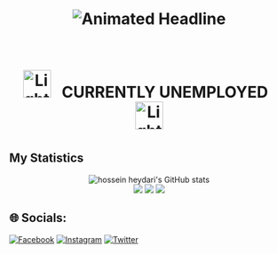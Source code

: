 <div align="center">
    <h1 align="center">
        <img src="https://readme-typing-svg.herokuapp.com?color=%8F00FF&size=32&center=true&vCenter=true&width=600&height=50&lines=Hi+there!+I'm+IkbalKhz;Student+of+Informatics;Passionate+about+Technology" alt="Animated Headline" />
    </h1>
    <br>
    <h1 align="center">
        <img src="https://user-images.githubusercontent.com/74038190/213844263-a8897a51-32f4-4b3b-b5c2-e1528b89f6f3.png" width="50px" alt="Lightning Icon" />
        &nbsp; CURRENTLY UNEMPLOYED &nbsp;
        <img src="https://user-images.githubusercontent.com/74038190/213844263-a8897a51-32f4-4b3b-b5c2-e1528b89f6f3.png" width="50px" alt="Lightning Icon" />
    <h1>
</div>

 

## My Statistics
<p align="center">
  <img src="https://github-readme-stats.vercel.app/api?username=IkbalKhz&show_icons=true&include_all_commits=true&theme=monokai" alt="hossein heydari's GitHub stats" /><br />
  <img src="https://github-readme-streak-stats.herokuapp.com/?user=IkbalKhz&theme=monokai"/>
  <img src="https://github-readme-stats-eight-theta.vercel.app/api/top-langs/?username=IkbalKhz&layout=compact&langs_count=8&theme=monokai"/>
  <img src="https://github-readme-stats.vercel.app/api/top-langs/?username=IkbalKhz&layout=compact&theme=monokai&langs_count=12"/><br />
</p>


## 🌐 Socials:
[![Facebook](https://img.shields.io/badge/Facebook-%231877F2.svg?logo=Facebook&logoColor=white)](https://facebook.com/https://web.facebook.com/profile.php?id=100090807258093) [![Instagram](https://img.shields.io/badge/Instagram-%23E4405F.svg?logo=Instagram&logoColor=white)](https://instagram.com/https://www.instagram.com/ikbalkhz_/) [![Twitter](https://img.shields.io/badge/Twitter-%231DA1F2.svg?logo=Twitter&logoColor=white)](https://twitter.com/https://twitter.com/IkbalKhz) 

<!-- Proudly created with GPRM ( https://gprm.itsvg.in ) -->
